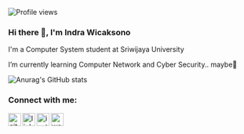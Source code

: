 ![Profile views](https://gpvc.arturio.dev/wicaksonoindra)
### Hi there 👋, I'm Indra Wicaksono
I'm a Computer System student at Sriwijaya University

I’m currently learning Computer Network and Cyber Security.. maybe🤣

![Anurag's GitHub stats](https://github-readme-stats.vercel.app/api?username=wicaksonoindra&show_icons=true&theme=radical)


### Connect with me:

[<img align="left" src='https://cdn.jsdelivr.net/npm/simple-icons@3.0.1/icons/github.svg' alt='github' width="26px">](https://github.com/wicaksonoindra)
[<img align="left" src='https://cdn.jsdelivr.net/npm/simple-icons@3.0.1/icons/linkedin.svg' alt='linkedin' width="26px">](https://www.linkedin.com/in/wicaksonoindra/)
[<img align="left" src='https://cdn.jsdelivr.net/npm/simple-icons@3.0.1/icons/instagram.svg' alt='instagram' width="26px">](https://www.instagram.com/indraw___/)
[<img align="left" src='https://cdn.jsdelivr.net/npm/simple-icons@3.0.1/icons/icloud.svg' alt='website' width="26px">](wicaksonoindra.github.io)
